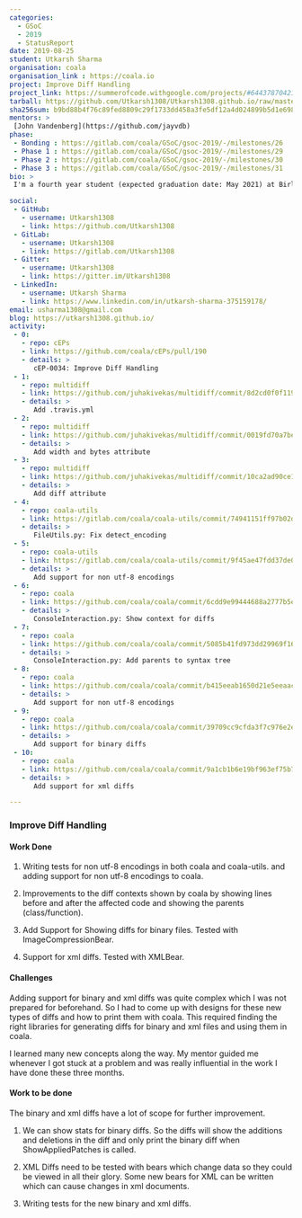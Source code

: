 ```yaml
---
categories:
  - GSoC
  - 2019
  - StatusReport
date: 2019-08-25
student: Utkarsh Sharma
organisation: coala
organisation_link : https://coala.io
project: Improve Diff Handling
project_link: https://summerofcode.withgoogle.com/projects/#6443787042160640
tarball: https://github.com/Utkarsh1308/Utkarsh1308.github.io/raw/master/Utkarsh1308_coala.tar.gz
sha256sum: b9bd88b4f76c89fed8809c29f1733dd458a3fe5df12a4d024899b5d1e69883fa
mentors: >
 [John Vandenberg](https://github.com/jayvdb)
phase:
 - Bonding : https://gitlab.com/coala/GSoC/gsoc-2019/-/milestones/26
 - Phase 1 : https://gitlab.com/coala/GSoC/gsoc-2019/-/milestones/29
 - Phase 2 : https://gitlab.com/coala/GSoC/gsoc-2019/-/milestones/30
 - Phase 3 : https://gitlab.com/coala/GSoC/gsoc-2019/-/milestones/31
bio: >
 I'm a fourth year student (expected graduation date: May 2021) at Birla Institute of Technology and Science, Goa. I participated in GSoC and worked with [coala](http://coala.io) on improving Diff Handling, by improving the context for the affected code shown by diffs, and added support for non utf-8 encodings in coala. I also added support for Binary Diffs and XML Diffs.

social:
 - GitHub:
   - username: Utkarsh1308
   - link: https://github.com/Utkarsh1308
 - GitLab:
   - username: Utkarsh1308
   - link: https://gitlab.com/Utkarsh1308
 - Gitter:
   - username: Utkarsh1308
   - link: https://gitter.im/Utkarsh1308
 - LinkedIn:
   - username: Utkarsh Sharma
   - link: https://www.linkedin.com/in/utkarsh-sharma-375159178/
email: usharma1308@gmail.com
blog: https://utkarsh1308.github.io/
activity:
 - 0:
   - repo: cEPs
   - link: https://github.com/coala/cEPs/pull/190
   - details: >
      cEP-0034: Improve Diff Handling
 - 1:
   - repo: multidiff
   - link: https://github.com/juhakivekas/multidiff/commit/8d2cd0f0f119932236fe2826891f1a2d4df7d5a8
   - details: >
      Add .travis.yml
 - 2:
   - repo: multidiff
   - link: https://github.com/juhakivekas/multidiff/commit/0019fd70a7bea6bdbe6cb9f3ad8b4e63f4b3d5ed
   - details: >
      Add width and bytes attribute
 - 3:
   - repo: multidiff
   - link: https://github.com/juhakivekas/multidiff/commit/10ca2ad90ce1e5087c0222015ef68bc06ecca211
   - details: >
      Add diff attribute
 - 4:
   - repo: coala-utils
   - link: https://gitlab.com/coala/coala-utils/commit/74941151ff97b02db554dfc33c7518cfd5644e5b
   - details: >
      FileUtils.py: Fix detect_encoding
 - 5:
   - repo: coala-utils
   - link: https://gitlab.com/coala/coala-utils/commit/9f45ae47fdd37de06f7f39d7a33160169606ade5
   - details: >
      Add support for non utf-8 encodings
 - 6:
   - repo: coala
   - link: https://github.com/coala/coala/commit/6cdd9e99444688a2777b5ec0358b52bcea3c58ff
   - details: >
      ConsoleInteraction.py: Show context for diffs
 - 7:
   - repo: coala
   - link: https://github.com/coala/coala/commit/5085b41fd973dd29969f16dbdff5f8eef7e4fedd
   - details: >
      ConsoleInteraction.py: Add parents to syntax tree
 - 8:
   - repo: coala
   - link: https://github.com/coala/coala/commit/b415eeab1650d21e5eeaac5673ac717637962f72
   - details: >
      Add support for non utf-8 encodings
 - 9:
   - repo: coala
   - link: https://github.com/coala/coala/commit/39709cc9cfda3f7c976e2e58b67eb82b30b5c0d1
   - details: >
      Add support for binary diffs
 - 10:
   - repo: coala
   - link: https://github.com/coala/coala/commit/9a1cb1b6e19bf963ef75b7c95df35a92383da5f0
   - details: >
      Add support for xml diffs

---
```


### Improve Diff Handling


#### Work Done

1. Writing tests for non utf-8 encodings in both coala and coala-utils. and
adding support for non utf-8 encodings to coala.

2. Improvements to the diff contexts shown by coala by showing lines before
and after the affected code and showing the parents (class/function).

3. Add Support for Showing diffs for binary files. Tested with
ImageCompressionBear.

4. Support for xml diffs. Tested with XMLBear.

#### Challenges

Adding support for binary and xml diffs was quite complex which I was not
prepared for beforehand. So I had to come up with designs for these new
types of diffs and how to print them with coala. This required finding the
right libraries for generating diffs for binary and xml files and using them
in coala.

I learned many new concepts along the way. My mentor guided me whenever I got
stuck at a problem and was really influential in the work I have done these
three months.

#### Work to be done

The binary and xml diffs have a lot of scope for further improvement.

1. We can show stats for binary diffs. So the diffs will show the additions
and deletions in the diff and only print the binary diff when ShowAppliedPatches
is called.

2. XML Diffs need to be tested with bears which change data so they could be
viewed in all their glory. Some new bears for XML can be written which
can cause changes in xml documents.

3. Writing tests for the new binary and xml diffs.
